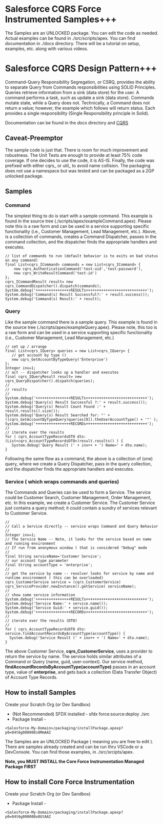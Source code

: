 #
# Salesforce CQRS Force Instrumented Samples+++

The Samples are an UNLOCKED package. You can edit the code as needed. Actual examples can be found in ./src/scripts/apex.
You can find documentation in ./docs directory. There will be a tutorial on setup, examples, etc. along with various videos.

# Salesforce CQRS Design Pattern+++

Command-Query Responsibility Segregation, or CSRQ, provides the ability to separate Query from Commands responsibilities using SOLID Principles. Queries retrieve information from a sink (data store) for the user. A command performs a task, such as update a sink (data store). Commands mutate state, while a Query does not. Technically, a Command does not return a value; however, the example which follows will return status. Each provides a single responsibility (Single Responsibility principle in Solid).

Documentation can be found in the _docs_ directory and [CQRS](https://github.com/bjanderson70/cqrs_dx/blob/master/docs/CQRS-Design.pdf)

## Caveat-Preemptor

The sample code is just that. There is room for much improvement and robustness. The Unit
Tests are enough to provide at least 75% code coverage. If one decides to use the code, it is AS-IS.
Finally, the code was prefixed with either cqrs_ or util_ to avoid name collision. The packaging
does not use a namespace but was tested and can be packaged as a 2GP unlocked package.

## Samples

### Command
The simplest thing to do is start with a sample command. This example is found in the source
tree (./scripts/apex/exampleCommand.apex). Please note this is a raw form and can be used
in a service supporting specific functionality (i.e., Customer Management, Lead Management,
etc.). Above, is a collection of commands, creates a Command Dispatcher, passes in the command
collection, and the dispatcher finds the appropriate handlers and executes.

```` 
// list of commands to run (default behavior is to exits on bad status on any command)
final List<cqrs_ICommand> commands = new List<cqrs_ICommand> {
    new cqrs_AuthenticationCommand('test-uid','test-password'),
    new cqrs_WriteResultCommand('test-id')
};
cqrs_ICommandResult result= new cqrs_CommandDispatcher().dispatch(commands);
System.debug('++++++++++++++++RESULTs++++++++++++++++++++++++++++');
System.debug('Command(s) Result Successful?:' + result.success());
System.debug('Command(s) Result:' + result);

````
### Query

Like the sample command there is a sample query. This example is found in the source tree
(./scripts/apex/exampleQuery.apex). Please note, this too is a raw form and can be used in a service
supporting specific functionality (i.e., Customer Management, Lead Management, etc.)

````
// set up / arrange
final List<cqrs_IQuery> queries = new List<cqrs_IQuery> {
   // get account by type ()
   new cqrs_GetAccountByTypeQuery('Enterprise')
};
Integer inx=1;
// act -- dispatcher looks up a handler and executes
final cqrs_IQueryResult result= new cqrs_QueryDispatcher().dispatch(queries);
//
// results
//
System.debug('++++++++++++++++RESULTs++++++++++++++++++++++++++++');
System.debug('Query(s) Result Successful ?:' + result.success());
System.debug('Query(s) Result Count Found :' + result.results().size());
System.debug('Query(s) Result Searched for: "' + ((cqrs_GetAccountByTypeQuery)queries[0]).theUserAccountType() + '"' );
System.debug('++++++++++++++++RECORDs++++++++++++++++++++++++++++');
//
// iterate over the results
for ( cqrs_AccountTypeRecordsDTO dto: (List<cqrs_AccountTypeRecordsDTO>)result.results() ) {
   System.debug('Query Result (' + inx++ + ') Name=' + dto.name);
}

````

Following the same flow as a command, the above is a collection of (one) query, where we
create a Query Dispatcher, pass in the query collection, and the dispatcher finds the
appropriate handlers and executes.

### Service ( which wraps commands and queries)
The Commands and Queries can be used to form a Service. The service could be Customer
Search, Customer Management, Order Management, etc. In this example, we create a
Customer Service. The Customer Service just contains a query method; it could contain a sundry
of services relevant to Customer Service.

```` 
//
// Call a Service directly -- service wraps Command and Query Behavior
//
Integer inx=1;
// The Service Name -- Note, it looks for the service based on name and running environment
// If run from anonymous window ( that is considered "Debug" mode
//
final String serviceName='Customer Service';
// our account type parameter
final String accountType = 'enterprise';
//
// get the service by name -- resolver looks for service by name and runtime environment ( this can be overloaded)
cqrs_CustomerService service = (cqrs_CustomerService) cqrs_ServiceProvider.newInstance().getService( serviceName);
//
// show some service information
System.debug('++++++++++++++++RESULTs++++++++++++++++++++++++++++');
System.debug('Service Name:' + service.name());
System.debug('Service Guid:' + service.guid());
System.debug('++++++++++++++++RECORDs++++++++++++++++++++++++++++');
//
// iterate over the results (DTO)
//
for ( cqrs_AccountTypeRecordsDTO dto: service.findAccountRecordsByAccountType(accountType)) {
  System.debug('Service Result (' + inx++ + ') Name=' + dto.name);
}
````
The above Customer Service, **cqrs_CustomerService**, uses a provider to return the service by
name. The service holds similar attributes of a Command or Query (name, guid, user-context).
Our service method, __findAccountRecordsByAccountType(accountType)__ passes in an account type,
value of __enterprise__, and gets back a collection (Data Transfer Object) of Account Type
Records.

## How to install Samples

Create your Scratch Org (or Dev Sandbox)

* (Not Recommended) SFDX installed  - sfdx force:source:deploy ./src
* Package Install - 

```` 
<Salesforce-My-Domain>/packaging/installPackage.apexp?p0=04t6g000008s8MmAAI 
```` 

The Samples are an UNLOCKED Package ( meaning you are free to edit ). There are samples already created and can
be run thru VSCode or a DevConsole. You can find those examples, in ./src/srcipts/apex.

__Note, you MUST INSTALL the Core Force Instrumentation Managed Package FIRST__

## How to install Core Force Instrumentation

Create your Scratch Org (or Dev Sandbox)

* Package Install - 

```` 
<Salesforce-My-Domain>/packaging/installPackage.apexp?p0=04t6g000008o0UtAAI 
```` 



